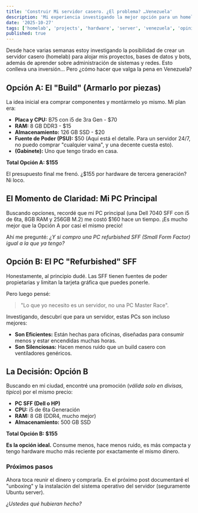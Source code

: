 ```yaml
---
title: 'Construir Mi servidor casero. ¿El problema? …Venezuela'
description: 'Mi experiencia investigando la mejor opción para un homelab (servidor casero) en Venezuela, comparando un build por piezas vs. un SFF refurbished.'
date: '2025-10-27'
tags: ['homelab', 'projects', 'hardware', 'server', 'venezuela', 'opinion']
published: true
---
```


Desde hace varias semanas estoy investigando la posibilidad de crear un servidor casero (homelab) para alojar mis proyectos, bases de datos y bots, además de aprender sobre administración de sistemas y redes. Esto conlleva una inversión... Pero ¿cómo hacer que valga la pena en Venezuela?

## Opción A: El "Build" (Armarlo por piezas)

La idea inicial era comprar componentes y montármelo yo mismo. Mi plan era:

* **Placa y CPU:** B75 con i5 de 3ra Gen - $70
* **RAM:** 8 GB DDR3 - $15
* **Almacenamiento:** 126 GB SSD - $20
* **Fuente de Poder (PSU):** $50 (Aquí está el detalle. Para un servidor 24/7, no puedo comprar "cualquier vaina", y una decente cuesta esto).
* **(Gabinete):** Uno que tengo tirado en casa.

**Total Opción A: $155**

El presupuesto final me frenó. ¿$155 por hardware de tercera generación? Ni loco.

## El Momento de Claridad: Mi PC Principal

Buscando opciones, recordé que mi PC principal (una Dell 7040 SFF con i5 de 6ta, 8GB RAM y 256GB M.2) me costó $160 hace un tiempo. ¡Es mucho mejor que la Opción A por casi el mismo precio!

Ahí me pregunté: *¿Y si compro una PC refurbished SFF (Small Form Factor) igual a la que ya tengo?*

## Opción B: El PC "Refurbished" SFF

Honestamente, al principio dudé. Las SFF tienen fuentes de poder propietarias y limitan la tarjeta gráfica que puedes ponerle.

Pero luego pensé:
> "Lo que yo necesito es un servidor, no una PC Master Race".

Investigando, descubrí que para un servidor, estas PCs son incluso mejores:

* **Son Eficientes:** Están hechas para oficinas, diseñadas para consumir menos y estar encendidas muchas horas.
* **Son Silenciosas:** Hacen menos ruido que un build casero con ventiladores genéricos.

## La Decisión: Opción B

Buscando en mi ciudad, encontré una promoción (*válida solo en divisas, típico*) por el mismo precio:

* **PC SFF (Dell o HP)**
* **CPU:** i5 de 6ta Generación
* **RAM:** 8 GB (DDR4, mucho mejor)
* **Almacenamiento:** 500 GB SSD

**Total Opción B: $155**

**Es la opción ideal.** Consume menos, hace menos ruido, es más compacta y tengo hardware mucho más reciente por exactamente el mismo dinero.

### Próximos pasos

Ahora toca reunir el dinero y comprarla. En el próximo post documentaré el "unboxing" y la instalación del sistema operativo del servidor (seguramente Ubuntu server).

*¿Ustedes qué hubieran hecho?*